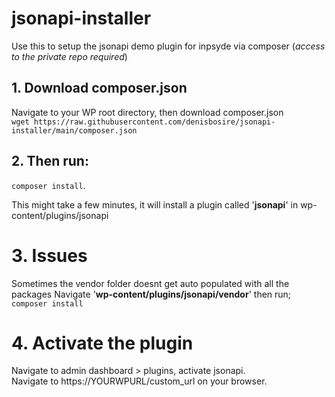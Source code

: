 # jsonapi-installer
Use this to setup the jsonapi demo plugin for inpsyde via composer (*access to the private repo required*)

## 1. Download composer.json
Navigate to your WP root directory, then download composer.json   
`wget https://raw.githubusercontent.com/denisbosire/jsonapi-installer/main/composer.json`

## 2. Then run:
`composer install`. 

This might take a few minutes, it will install a plugin called '**jsonapi**' in wp-content/plugins/jsonapi

# 3. Issues
Sometimes the vendor folder doesnt get auto populated with all the packages
Navigate '**wp-content/plugins/jsonapi/vendor**' then run;
`composer install` 

# 4. Activate the plugin
Navigate to admin dashboard > plugins, activate jsonapi.  
Navigate to https://YOURWPURL/custom_url on your browser.

